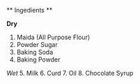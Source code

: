 ** Ingedients **

**Dry** 
1. Maida (All Purpose Flour)
2. Powder Sugar
3. Baking Soda
4. Baking Powder

*Wet* 
5. Milk
6. Curd
7. Oil
8. Chocolate Syrup
